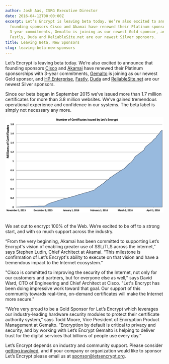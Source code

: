 ```yaml
---
author: Josh Aas, ISRG Executive Director
date: 2016-04-12T00:00:00Z
excerpt: Let’s Encrypt is leaving beta today. We’re also excited to announce that
  founding sponsors Cisco and Akamai have renewed their Platinum sponsorships with
  3-year commitments, Gemalto is joining as our newest Gold sponsor, and HP Enterprise,
  Fastly, Duda and ReliableSite.net are our newest Silver sponsors.
title: Leaving Beta, New Sponsors
slug: leaving-beta-new-sponsors
---
```


Let’s Encrypt is leaving beta today. We’re also excited to announce that founding sponsors [Cisco](https://www.cisco.com/) and [Akamai](https://www.akamai.com/) have renewed their Platinum sponsorships with 3-year commitments, [Gemalto](https://www.gemalto.com/) is joining as our newest Gold sponsor, and [HP Enterprise](https://www.hpe.com/), [Fastly](https://www.fastly.com/), [Duda](https://www.dudamobile.com/) and [ReliableSite.net](https://www.reliablesite.net/) are our newest Silver sponsors.

Since our beta began in September 2015 we’ve issued more than 1.7 million certificates for more than 3.8 million websites. We’ve gained tremendous operational experience and confidence in our systems. The beta label is simply not necessary any more.

<p class="text-center"><img src="/images/Issuance-April-10-2016.png" alt="Issuance as of April 10, 2016" style="width: 650px; margin-bottom: 17px;"/></p>

We set out to encrypt 100% of the Web. We’re excited to be off to a strong start, and with so much support across the industry.

“From the very beginning, Akamai has been committed to supporting Let’s Encrypt's vision of enabling greater use of SSL/TLS across the internet,” says Stephen Ludin, Chief Architect at Akamai. “This milestone is confirmation of Let’s Encrypt's ability to execute on that vision and have a tremendous impact to the Internet ecosystem.”

"Cisco is committed to improving the security of the Internet, not only for our customers and partners, but for everyone else as well," says David Ward, CTO of Engineering and Chief Architect at Cisco. "Let's Encrypt has been doing impressive work toward that goal. Our support of this community towards real-time, on-demand certificates will make the Internet more secure."

“We’re very proud to be a Gold Sponsor for Let’s Encrypt which leverages our industry-leading hardware security modules to protect their certificate authority system,” says Todd Moore, Vice President of Encryption Product Management at Gemalto. “Encryption by default is critical to privacy and security, and by working with Let’s Encrypt Gemalto is helping to deliver trust for the digital services that billions of people use every day.”

Let’s Encrypt depends on industry and community support. Please consider [getting involved](/getinvolved/), and if your company or organization would like to sponsor Let’s Encrypt please email us at [sponsor@letsencrypt.org](mailto:sponsor@letsencrypt.org).
